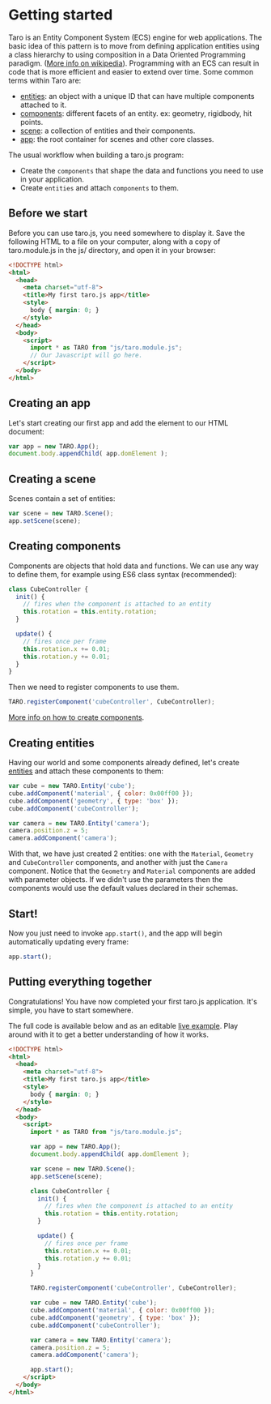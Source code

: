 # Getting started

Taro is an Entity Component System (ECS) engine for web applications. The basic idea of this pattern is to move from defining application entities using a class hierarchy to using composition in a Data Oriented Programming paradigm. ([More info on wikipedia](https://en.wikipedia.org/wiki/Entity_component_system)). Programming with an ECS can result in code that is more efficient and easier to extend over time. Some common terms within Taro are:

- [entities](/api/core/Entity): an object with a unique ID that can have multiple components attached to it.
- [components](/api/core/Component): different facets of an entity. ex: geometry, rigidbody, hit points.
- [scene](/api/core/Scene): a collection of entities and their components.
- [app](/api/core/App): the root container for scenes and other core classes.

The usual workflow when building a taro.js program:
- Create the `components` that shape the data and functions you need to use in your application.
- Create `entities` and attach `components` to them.

## Before we start
Before you can use taro.js, you need somewhere to display it. Save the following HTML to a file on your computer, along with a copy of taro.module.js in the js/ directory, and open it in your browser:
```html
<!DOCTYPE html>
<html>
  <head>
    <meta charset="utf-8">
    <title>My first taro.js app</title>
    <style>
      body { margin: 0; }
    </style>
  </head>
  <body>
    <script>
      import * as TARO from "js/taro.module.js";
      // Our Javascript will go here.
    </script>
  </body>
</html>
```

## Creating an app
Let's start creating our first app and add the element to our HTML document:
```javascript
var app = new TARO.App();
document.body.appendChild( app.domElement );
```

## Creating a scene
Scenes contain a set of entities:
```javascript
var scene = new TARO.Scene();
app.setScene(scene);
```

## Creating components
Components are objects that hold data and functions. We can use any way to define them, for example using ES6 class syntax (recommended):
```javascript
class CubeController {
  init() {
    // fires when the component is attached to an entity
    this.rotation = this.entity.rotation;
  }

  update() {
    // fires once per frame
    this.rotation.x += 0.01;
    this.rotation.y += 0.01;
  }
}

```

Then we need to register components to use them.

```javascript
TARO.registerComponent('cubeController', CubeController);
```

[More info on how to create components](/api/core/Component).

## Creating entities
Having our world and some components already defined, let's create [entities](/api/core/Entity) and attach these components to them:
```javascript
var cube = new TARO.Entity('cube');
cube.addComponent('material', { color: 0x00ff00 });
cube.addComponent('geometry', { type: 'box' });
cube.addComponent('cubeController');

var camera = new TARO.Entity('camera');
camera.position.z = 5;
camera.addComponent('camera');
```

With that, we have just created 2 entities: one with the `Material`, `Geometry` and `CubeController` components, and another with just the `Camera` component.
Notice that the `Geometry` and `Material` components are added with parameter objects. If we didn't use the parameters then the
components would use the default values declared in their schemas.

## Start!
Now you just need to invoke `app.start()`, and the app will begin automatically updating every frame:
```javascript
app.start();
```

## Putting everything together
Congratulations! You have now completed your first taro.js application. It's simple, you have to start somewhere.

The full code is available below and as an editable [live example](https://jsfiddle.net/aL3d0s7j/). Play around with it to get a better understanding of how it works.
```html
<!DOCTYPE html>
<html>
  <head>
    <meta charset="utf-8">
    <title>My first taro.js app</title>
    <style>
      body { margin: 0; }
    </style>
  </head>
  <body>
    <script>
      import * as TARO from "js/taro.module.js";

      var app = new TARO.App();
      document.body.appendChild( app.domElement );

      var scene = new TARO.Scene();
      app.setScene(scene);

      class CubeController {
        init() {
          // fires when the component is attached to an entity
          this.rotation = this.entity.rotation;
        }

        update() {
          // fires once per frame
          this.rotation.x += 0.01;
          this.rotation.y += 0.01;
        }
      }

      TARO.registerComponent('cubeController', CubeController);

      var cube = new TARO.Entity('cube');
      cube.addComponent('material', { color: 0x00ff00 });
      cube.addComponent('geometry', { type: 'box' });
      cube.addComponent('cubeController');

      var camera = new TARO.Entity('camera');
      camera.position.z = 5;
      camera.addComponent('camera');

      app.start();
    </script>
  </body>
</html>
```